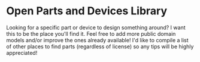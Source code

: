 # Open Parts and Devices Library
Looking for a specific part or device to design something around? I want this to be the place you'll find it. Feel free to add more public domain models and/or improve the ones already available! I'd like to compile a list of other places to find parts (regardless of license) so any tips will be highly appreciated!

